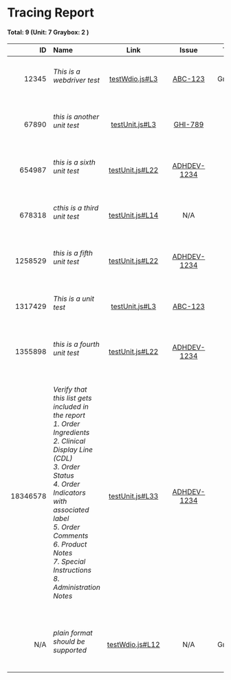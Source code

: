 # Tracing Report 
#### Total: 9 (Unit: 7 Graybox: 2 )
| ID | Name | Link | &nbsp;&nbsp;&nbsp;&nbsp;&nbsp;&nbsp;&nbsp;Issue&nbsp;&nbsp;&nbsp;&nbsp;&nbsp;&nbsp;&nbsp; | Type |
| ---: | :--- | :---: | :---: | :---: |
| 12345 | <h6>This is a webdriver test</h6> | [testWdio.js#L3](../demos/testWdio.js#L3) | [ABC-123](https://jira2.cerner.com/browse/ABC-123) | Graybox |
| 67890 | <h6>this is another unit test</h6> | [testUnit.js#L3](../demos/testUnit.js#L3) | [GHI-789](https://jira2.cerner.com/browse/GHI-789) | Unit |
| 654987 | <h6>this is a sixth unit test</h6> | [testUnit.js#L22](../demos/testUnit.js#L22) | [ADHDEV-1234](https://jira2.cerner.com/browse/ADHDEV-1234) | Unit |
| 678318 | <h6>cthis is a third unit test</h6> | [testUnit.js#L14](../demos/testUnit.js#L14) | N/A | Unit |
| 1258529 | <h6>this is a fifth unit test</h6> | [testUnit.js#L22](../demos/testUnit.js#L22) | [ADHDEV-1234](https://jira2.cerner.com/browse/ADHDEV-1234) | Unit |
| 1317429 | <h6>This is a unit test</h6> | [testUnit.js#L3](../demos/testUnit.js#L3) | [ABC-123](https://jira2.cerner.com/browse/ABC-123) | Unit |
| 1355898 | <h6>this is a fourth unit test</h6> | [testUnit.js#L22](../demos/testUnit.js#L22) | [ADHDEV-1234](https://jira2.cerner.com/browse/ADHDEV-1234) | Unit |
| 18346578 | <h6>Verify that this list gets included in the report<br/>  1. Order Ingredients<br/>  2. Clinical Display Line (CDL)<br/>  3. Order Status<br/>  4. Order Indicators with associated label<br/>  5. Order Comments<br/>  6. Product Notes<br/>  7. Special Instructions<br/>  8. Administration Notes</h6> | [testUnit.js#L33](../demos/testUnit.js#L33) | [ADHDEV-1234](https://jira2.cerner.com/browse/ADHDEV-1234) | Unit |
| N/A | <h6>plain format should be supported</h6> | [testWdio.js#L12](../demos/testWdio.js#L12) | N/A | Graybox |
